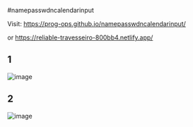 #namepasswdncalendarinput

Visit:
https://prog-ops.github.io/namepasswdncalendarinput/

or
https://reliable-travesseiro-800bb4.netlify.app/

## 1
![image](https://user-images.githubusercontent.com/59245989/209434100-3b243739-9503-44e7-9f4b-72e31437976f.png)

## 2
![image](https://user-images.githubusercontent.com/59245989/209433907-383244e4-5205-46db-ba07-496344e0a2bc.png)
